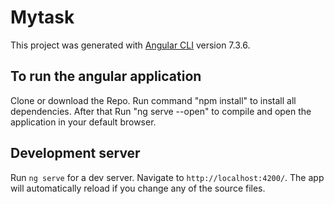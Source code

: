 # Mytask

This project was generated with [Angular CLI](https://github.com/angular/angular-cli) version 7.3.6.

## To run the angular application 

Clone or download the Repo.
Run command "npm install" to install all dependencies.
After that Run "ng serve --open" to compile and open the application in your default browser.

## Development server

Run `ng serve` for a dev server. Navigate to `http://localhost:4200/`. The app will automatically reload if you change any of the source files.

